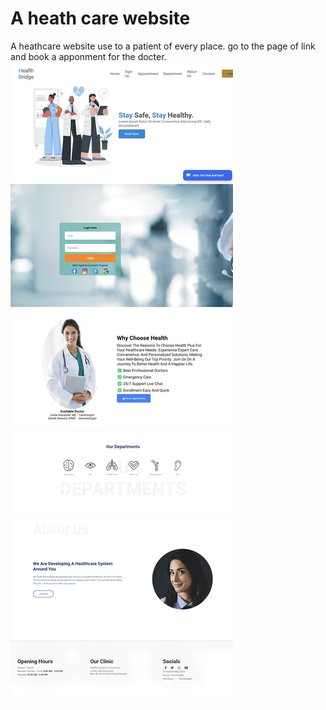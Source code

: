 # A heath care website
A heathcare website use to a patient of every place.
go to the page of link and book a apponment for the docter.
![image alt](https://github.com/Amrenderkumar/health-bridge1/blob/653568e486b52ee72c6da199203fbeca765a90da/screenshort.png)
